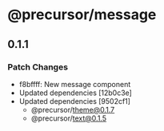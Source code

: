 # @precursor/message

## 0.1.1

### Patch Changes

-   f8bffff: New message component
-   Updated dependencies [12b0c3e]
-   Updated dependencies [9502cf1]
    -   @precursor/theme@0.1.7
    -   @precursor/text@0.1.5
